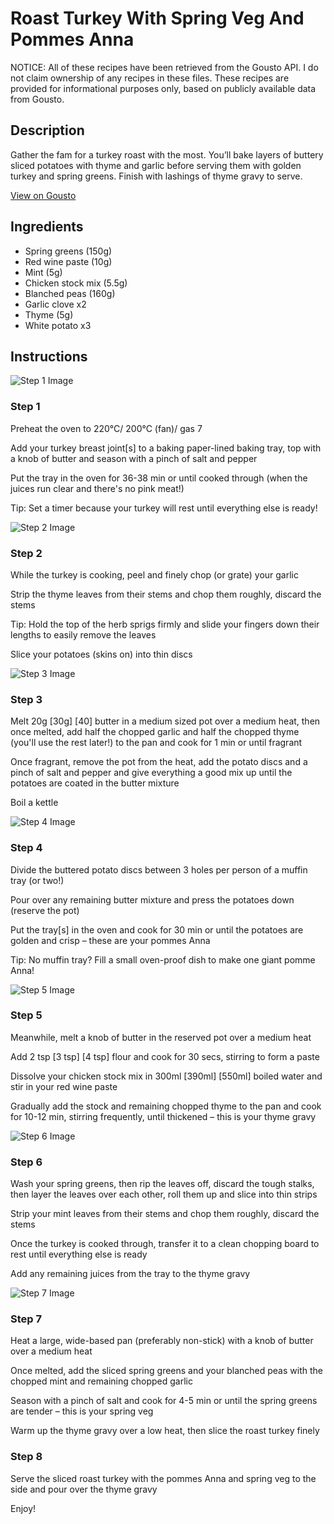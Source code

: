 # Roast Turkey With Spring Veg And Pommes Anna

NOTICE: All of these recipes have been retrieved from the Gousto API. I do not claim ownership of any recipes in these files. These recipes are provided for informational purposes only, based on publicly available data from Gousto.

## Description

Gather the fam for a turkey roast with the most. You’ll bake layers of buttery sliced potatoes with thyme and garlic before serving them with golden turkey and spring greens. Finish with lashings of thyme gravy to serve.

[View on Gousto](https://www.gousto.co.uk/recipes/cookbook/mothers-day-roast-turkey-with-spring-veg-pommes-anna)

## Ingredients

- Spring greens (150g)
- Red wine paste (10g)
- Mint (5g)
- Chicken stock mix (5.5g)
- Blanched peas (160g)
- Garlic clove x2
- Thyme (5g)
- White potato x3

## Instructions

![Step 1 Image](https://production-media.gousto.co.uk/cms/recipe-step-image/step-1-1676911225902-x200.jpg)

### Step 1

Preheat the oven to 220°C/ 200°C (fan)/ gas 7

Add your turkey breast joint[s] to a baking paper-lined baking tray, top with a knob of butter and season with a pinch of salt and pepper

Put the tray in the oven for 36-38 min or until cooked through (when the juices run clear and there's no pink meat!)

Tip: Set a timer because your turkey will rest until everything else is ready!

![Step 2 Image](https://production-media.gousto.co.uk/cms/recipe-step-image/step-2-1676911235612-x200.jpg)

### Step 2

While the turkey is cooking, peel and finely chop (or grate) your garlic

Strip the thyme leaves from their stems and chop them roughly, discard the stems

Tip: Hold the top of the herb sprigs firmly and slide your fingers down their lengths to easily remove the leaves

Slice your potatoes (skins on) into thin discs

![Step 3 Image](https://production-media.gousto.co.uk/cms/recipe-step-image/step-3-1676911245417-x200.jpg)

### Step 3

Melt 20g <span class="text-purple">[30g] </span><span class="text-danger">[40]</span> butter in a medium sized pot over a medium heat, then once melted, add half the chopped garlic and half the chopped thyme (you'll use the rest later!) to the pan and cook for 1 min or until fragrant

Once fragrant, remove the pot from the heat, add the potato discs and a pinch of salt and pepper and give everything a good mix up until the potatoes are coated in the butter mixture

Boil a kettle

![Step 4 Image](https://production-media.gousto.co.uk/cms/recipe-step-image/step-4-1676911259731-x200.jpg)

### Step 4

Divide the buttered potato discs between 3 holes per person of a muffin tray (or two!)

Pour over any remaining butter mixture and press the potatoes down (reserve the pot)

Put the tray[s] in the oven and cook for 30 min or until the potatoes are golden and crisp – these are your pommes Anna

Tip: No muffin tray? Fill a small oven-proof dish to make one giant pomme Anna!

![Step 5 Image](https://production-media.gousto.co.uk/cms/recipe-step-image/step-5-1676911275659-x200.jpg)

### Step 5

Meanwhile, melt a knob of butter in the reserved pot over a medium heat

Add 2 tsp <span class="text-purple">[3 tsp]</span> <span class="text-danger">[4 tsp]</span> flour and cook for 30 secs, stirring to form a paste

Dissolve your chicken stock mix in 300ml <span class="text-purple">[390ml]</span> <span class="text-danger">[550ml]</span> boiled water and stir in your red wine paste

Gradually add the stock and remaining chopped thyme to the pan and cook for 10-12 min, stirring frequently, until thickened – this is your thyme gravy

![Step 6 Image](https://production-media.gousto.co.uk/cms/recipe-step-image/step-6-1676911286251-x200.jpg)

### Step 6

Wash your spring greens, then rip the leaves off, discard the tough stalks, then layer the leaves over each other, roll them up and slice into thin strips

Strip your mint leaves from their stems and chop them roughly, discard the stems

Once the turkey is cooked through, transfer it to a clean chopping board to rest until everything else is ready

Add any remaining juices from the tray to the thyme gravy

![Step 7 Image](https://production-media.gousto.co.uk/cms/recipe-step-image/step-7-1676911295103-x200.jpg)

### Step 7

Heat a large, wide-based pan (preferably non-stick) with a knob of butter over a medium heat

Once melted, add the sliced spring greens and your blanched peas with the chopped mint and remaining chopped garlic

Season with a pinch of salt and cook for 4-5 min or until the spring greens are tender – this is your spring veg

Warm up the thyme gravy over a low heat, then slice the roast turkey finely

### Step 8

Serve the sliced roast turkey with the pommes Anna and spring veg to the side and pour over the thyme gravy

Enjoy!

